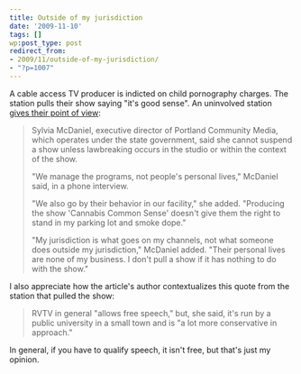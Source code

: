 ```yaml
---
title: Outside of my jurisdiction
date: '2009-11-10'
tags: []
wp:post_type: post
redirect_from:
- 2009/11/outside-of-my-jurisdiction/
- "?p=1007"
---
```


A cable access TV producer is indicted on child pornography charges. The station pulls their show saying "it's good sense". An uninvolved station [gives their point of view](http://www.dailytidings.com/apps/pbcs.dll/article?AID=/20091030/NEWS02/910300312):

> Sylvia McDaniel, executive director of Portland Community Media, which operates under the state government, said she cannot suspend a show unless lawbreaking occurs in the studio or within the context of the show.
>
> "We manage the programs, not people's personal lives," McDaniel said, in a phone interview.
>
> "We also go by their behavior in our facility," she added. "Producing the show 'Cannabis Common Sense' doesn't give them the right to stand in my parking lot and smoke dope."
>
> "My jurisdiction is what goes on my channels, not what someone does outside my jurisdiction," McDaniel added. "Their personal lives are none of my business. I don't pull a show if it has nothing to do with the show."

I also appreciate how the article's author contextualizes this quote from the station that pulled the show:

> RVTV in general "allows free speech," but, she said, it's run by a public university in a small town and is "a lot more conservative in approach."

In general, if you have to qualify speech, it isn't free, but that's just my opinion.
